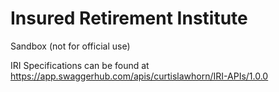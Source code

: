 # Insured Retirement Institute
Sandbox (not for official use)

IRI Specifications can be found at https://app.swaggerhub.com/apis/curtislawhorn/IRI-APIs/1.0.0
